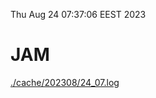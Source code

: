 Thu Aug 24 07:37:06 EEST 2023
# JAM
<a href='./cache/202308/24_07.log'>./cache/202308/24_07.log</a>
